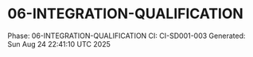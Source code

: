 # 06-INTEGRATION-QUALIFICATION
Phase: 06-INTEGRATION-QUALIFICATION
CI: CI-SD001-003
Generated: Sun Aug 24 22:41:10 UTC 2025
